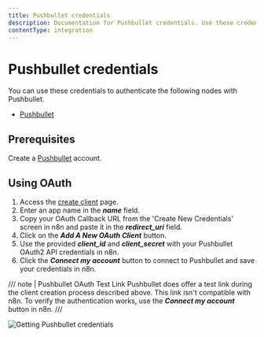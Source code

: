 ```yaml
---
title: Pushbullet credentials
description: Documentation for Pushbullet credentials. Use these credentials to authenticate Pushbullet in n8n, a workflow automation platform.
contentType: integration
---
```


# Pushbullet credentials

You can use these credentials to authenticate the following nodes with Pushbullet.

- [Pushbullet](/integrations/builtin/app-nodes/n8n-nodes-base.pushbullet/)

## Prerequisites

Create a [Pushbullet](https://www.pushbullet.com/) account.

## Using OAuth

1. Access the [create client](https://www.pushbullet.com/create-client) page.
2. Enter an app name in the ***name*** field.
3. Copy your OAuth Callback URL from the 'Create New Credentials' screen in n8n and paste it in the ***redirect_uri*** field.
4. Click on the ***Add A New OAuth Client*** button.
5. Use the provided ***client_id*** and ***client_secret*** with your Pushbullet OAuth2 API credentials in n8n.
6. Click the ***Connect my account*** button to connect to Pushbullet and save your credentials in n8n.

/// note | Pushbullet OAuth Test Link
Pushbullet does offer a test link during the client creation process described above. This link isn't compatible with n8n. To verify the authentication works, use the ***Connect my account*** button in n8n.
///

![Getting Pushbullet credentials](/_images/integrations/builtin/credentials/pushbullet/using-oauth.gif)

